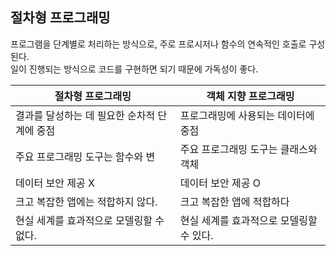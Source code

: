 ## 절차형 프로그래밍
프로그램을 단계별로 처리하는 방식으로, 주로 프로시저나 함수의 연속적인 호출로 구성된다.  
일이 진행되는 방식으로 코드를 구현하면 되기 때문에 가독성이 좋다.

|절차형 프로그래밍|객체 지향 프로그래밍|
|------|---|
|결과를 달성하는 데 필요한 순차적 단계에 중점|프로그래밍에 사용되는 데이터에 중점|
|주요 프로그래밍 도구는 함수와 변|주요 프로그래밍 도구는 클래스와 객체|
|데이터 보안 제공 X|데이터 보안 제공 O|
|크고 복잡한 앱에는 적합하지 않다.|크고 복잡한 앱에 적합하다|
|현실 세계를 효과적으로 모델링할 수 없다.|현실 세계를 효과적으로 모델링할 수 있다.|
